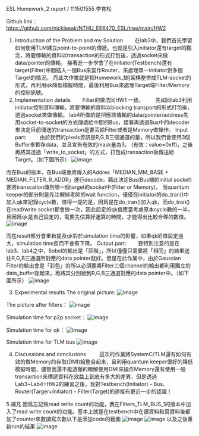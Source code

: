 ESL Homework_2 report / 111501555 李育松

Github link：https://github.com/nickleeair/NTHU_EE6470_ESL/tree/main/HW2
1. Introduction of the Problem and my Solution
  在lab3中，我們首先學習如何使用TLM建立point-to-point的傳遞。也就是引入initiator還有target的觀念，將要傳輸的資料以transaction的形式打包後，透過socket來做data/pointer的傳輸。
接著進一步學會了在initiator(Testbench)還有target(Filter)中間插入一個Bus來當作Router，來處理單一Initiator對多個Target的情況。
而此次作業就是把Homework_1的架構整併成TLM-socket的形式，再利用qk降低模擬時間，最後利用Bus來處理Target端Filter/Memory的控制訊號。
2. Implementation details
  Filter的做法同HW1 一致。
  先如同lab3利用initiator控制資料傳輸，將要傳輸的資料以blocking transport的形式打包後，透過socket來做傳輸。
lab4所做的是把應該傳輸的data/pointer/address先用socket-to-socket的方式傳遞給中間的Bus，接著再透過Bus中的decoder來決定目前傳送的transaction是要丟給Filter或者是Memory做操作。
Input part:
   由於我們的pixels資訊是R,G,B三個通道的量，所以我們會使用3個Buffer來暫存data，並且宣告有效的mask量為3。
     (有效：value=0xff)，之後再將其透過「write_to_socket」的方式，打包成transaction後傳送給Target。（如下圖所示）
 ![image](https://user-images.githubusercontent.com/102891463/231212296-0a63c6b9-d125-441b-9205-e8ecb1295ffb.png)

而在Bus的版本，在Bus端會將傳入的Addres「MEDIAN_MM_BASE + MEDIAN_FILTER_R_ADDR」進行decode，藉此決定Bus(Bus端的initial socket)要將transcation傳到哪一個target的socket中(Filter or Memory)。
而quantum keeper的部分則是先注解掉老師的wait function，僅僅在initiator的do_tran()中加入qk來記錄cycle數，值得一提的是，因爲是在do_tran()加入qk，而do_tran()在read/write socket都會做一次，因此設定的qk值應當考慮原本cycle數的一半，且因爲qk是自己設定的，需要先估算好運算的時間，才能得出比較合理的數值。
 ![image](https://user-images.githubusercontent.com/102891463/231212269-41a6d178-1e9f-4ccc-a4bb-e4d9fb095ef5.png)

而在result部分會重新提及qk對於simulation time的影響，如果qk的值設定過大，simulation time反而不會有下降。
Output part:
  要特別注意的是在lab3、lab4之中，Sobel的輸出是「灰階」，所以僅僅只需要將「相同」的結果送往R,G,B三通道所對應的data pointer就好。但是在此作業中，由於Gaussian Filter的輸出會是「彩色」的所以必須要將Filter三個channel的輸出都利用獨立的data_buffer存起來，再將其分別給到R,G,B三通道對應的data pointer中。（如下圖所示）
 ![image](https://user-images.githubusercontent.com/102891463/231212231-9b3e23a4-8dca-4e4d-9b0e-0b637aa0da13.png)

3. Experimental results
The original picture:
 ![image](https://user-images.githubusercontent.com/102891463/231212035-69e06d60-c71e-4ae7-b31d-93fc2659ba25.png)

The picture after filters：
 ![image](https://user-images.githubusercontent.com/102891463/231212056-f368e2b9-bcb8-4bda-8ee7-e64a88471373.png)

Simulation time for p2p socket：
 ![image](https://user-images.githubusercontent.com/102891463/231212085-b057d37a-ce15-4709-9d08-8e0655999f16.png)

Simulation time for qk：
 ![image](https://user-images.githubusercontent.com/102891463/231212108-8bfb8fc2-a707-41bb-b675-d8ad7b7b230d.png)

Simulation time for TLM bus
 ![image](https://user-images.githubusercontent.com/102891463/231212127-a1240e4a-51d8-4c0a-824f-3d523699d3c5.png)

4. Discussions and conclusions
   這次的作業將SystemC/TLM還有如何有效的做Memory的存取(DMI)給整合起來，且利用quantum keeper很好的降低模擬時間，儘管我還不能透徹的瞭解使用DMI來操作Memory還有使用一般transaction來傳遞資料在效益上到底有多大的差異，但是透過Lab3~Lab4+HW2的練習之後，我對Testbench(Initiator) - Bus、Router(Targer+Initiator) - Filter(Target)的連接有更近一步的認識！
   
5.補充
   因爲忘記做read write count的功能，我在Filters_TLM_BUS_1的版本中加入了read write count的功能。基本上就是在testbench中在讀資料和寫資料後都加了counter來數讀寫次數以下是添加code的截圖
   ![image](https://user-images.githubusercontent.com/102891463/233007393-b441fc5e-2140-45a4-85d7-1ccdc3ea2717.png)
   ![image](https://user-images.githubusercontent.com/102891463/233007443-ae222984-94f4-422b-b7be-ac18ceb30f5e.png)
   以及之後重新run的結果
   ![image](https://user-images.githubusercontent.com/102891463/233007574-5f923f56-dc4f-4796-949a-e2495d0d5155.png)





